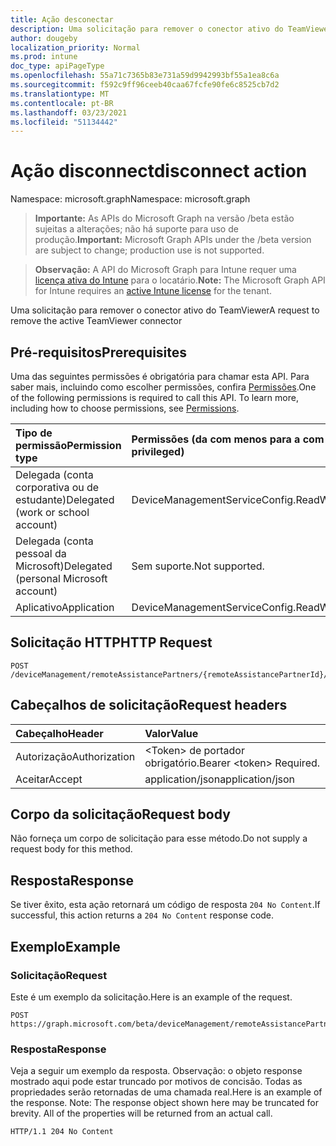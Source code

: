 ```yaml
---
title: Ação desconectar
description: Uma solicitação para remover o conector ativo do TeamViewer
author: dougeby
localization_priority: Normal
ms.prod: intune
doc_type: apiPageType
ms.openlocfilehash: 55a71c7365b83e731a59d9942993bf55a1ea8c6a
ms.sourcegitcommit: f592c9ff96ceeb40caa67fcfe90fe6c8525cb7d2
ms.translationtype: MT
ms.contentlocale: pt-BR
ms.lasthandoff: 03/23/2021
ms.locfileid: "51134442"
---
```

# <a name="disconnect-action"></a><span data-ttu-id="5d7af-103">Ação disconnect</span><span class="sxs-lookup"><span data-stu-id="5d7af-103">disconnect action</span></span>

<span data-ttu-id="5d7af-104">Namespace: microsoft.graph</span><span class="sxs-lookup"><span data-stu-id="5d7af-104">Namespace: microsoft.graph</span></span>

> <span data-ttu-id="5d7af-105">**Importante:** As APIs do Microsoft Graph na versão /beta estão sujeitas a alterações; não há suporte para uso de produção.</span><span class="sxs-lookup"><span data-stu-id="5d7af-105">**Important:** Microsoft Graph APIs under the /beta version are subject to change; production use is not supported.</span></span>

> <span data-ttu-id="5d7af-106">**Observação:** A API do Microsoft Graph para Intune requer uma [licença ativa do Intune](https://go.microsoft.com/fwlink/?linkid=839381) para o locatário.</span><span class="sxs-lookup"><span data-stu-id="5d7af-106">**Note:** The Microsoft Graph API for Intune requires an [active Intune license](https://go.microsoft.com/fwlink/?linkid=839381) for the tenant.</span></span>

<span data-ttu-id="5d7af-107">Uma solicitação para remover o conector ativo do TeamViewer</span><span class="sxs-lookup"><span data-stu-id="5d7af-107">A request to remove the active TeamViewer connector</span></span>

## <a name="prerequisites"></a><span data-ttu-id="5d7af-108">Pré-requisitos</span><span class="sxs-lookup"><span data-stu-id="5d7af-108">Prerequisites</span></span>
<span data-ttu-id="5d7af-p101">Uma das seguintes permissões é obrigatória para chamar esta API. Para saber mais, incluindo como escolher permissões, confira [Permissões](/graph/permissions-reference).</span><span class="sxs-lookup"><span data-stu-id="5d7af-p101">One of the following permissions is required to call this API. To learn more, including how to choose permissions, see [Permissions](/graph/permissions-reference).</span></span>

|<span data-ttu-id="5d7af-111">Tipo de permissão</span><span class="sxs-lookup"><span data-stu-id="5d7af-111">Permission type</span></span>|<span data-ttu-id="5d7af-112">Permissões (da com menos para a com mais privilégios)</span><span class="sxs-lookup"><span data-stu-id="5d7af-112">Permissions (from least to most privileged)</span></span>|
|:---|:---|
|<span data-ttu-id="5d7af-113">Delegada (conta corporativa ou de estudante)</span><span class="sxs-lookup"><span data-stu-id="5d7af-113">Delegated (work or school account)</span></span>|<span data-ttu-id="5d7af-114">DeviceManagementServiceConfig.ReadWrite.All</span><span class="sxs-lookup"><span data-stu-id="5d7af-114">DeviceManagementServiceConfig.ReadWrite.All</span></span>|
|<span data-ttu-id="5d7af-115">Delegada (conta pessoal da Microsoft)</span><span class="sxs-lookup"><span data-stu-id="5d7af-115">Delegated (personal Microsoft account)</span></span>|<span data-ttu-id="5d7af-116">Sem suporte.</span><span class="sxs-lookup"><span data-stu-id="5d7af-116">Not supported.</span></span>|
|<span data-ttu-id="5d7af-117">Aplicativo</span><span class="sxs-lookup"><span data-stu-id="5d7af-117">Application</span></span>|<span data-ttu-id="5d7af-118">DeviceManagementServiceConfig.ReadWrite.All</span><span class="sxs-lookup"><span data-stu-id="5d7af-118">DeviceManagementServiceConfig.ReadWrite.All</span></span>|

## <a name="http-request"></a><span data-ttu-id="5d7af-119">Solicitação HTTP</span><span class="sxs-lookup"><span data-stu-id="5d7af-119">HTTP Request</span></span>
<!-- {
  "blockType": "ignored"
}
-->
``` http
POST /deviceManagement/remoteAssistancePartners/{remoteAssistancePartnerId}/disconnect
```

## <a name="request-headers"></a><span data-ttu-id="5d7af-120">Cabeçalhos de solicitação</span><span class="sxs-lookup"><span data-stu-id="5d7af-120">Request headers</span></span>
|<span data-ttu-id="5d7af-121">Cabeçalho</span><span class="sxs-lookup"><span data-stu-id="5d7af-121">Header</span></span>|<span data-ttu-id="5d7af-122">Valor</span><span class="sxs-lookup"><span data-stu-id="5d7af-122">Value</span></span>|
|:---|:---|
|<span data-ttu-id="5d7af-123">Autorização</span><span class="sxs-lookup"><span data-stu-id="5d7af-123">Authorization</span></span>|<span data-ttu-id="5d7af-124">&lt;Token&gt; de portador obrigatório.</span><span class="sxs-lookup"><span data-stu-id="5d7af-124">Bearer &lt;token&gt; Required.</span></span>|
|<span data-ttu-id="5d7af-125">Aceitar</span><span class="sxs-lookup"><span data-stu-id="5d7af-125">Accept</span></span>|<span data-ttu-id="5d7af-126">application/json</span><span class="sxs-lookup"><span data-stu-id="5d7af-126">application/json</span></span>|

## <a name="request-body"></a><span data-ttu-id="5d7af-127">Corpo da solicitação</span><span class="sxs-lookup"><span data-stu-id="5d7af-127">Request body</span></span>
<span data-ttu-id="5d7af-128">Não forneça um corpo de solicitação para esse método.</span><span class="sxs-lookup"><span data-stu-id="5d7af-128">Do not supply a request body for this method.</span></span>

## <a name="response"></a><span data-ttu-id="5d7af-129">Resposta</span><span class="sxs-lookup"><span data-stu-id="5d7af-129">Response</span></span>
<span data-ttu-id="5d7af-130">Se tiver êxito, esta ação retornará um código de resposta `204 No Content`.</span><span class="sxs-lookup"><span data-stu-id="5d7af-130">If successful, this action returns a `204 No Content` response code.</span></span>

## <a name="example"></a><span data-ttu-id="5d7af-131">Exemplo</span><span class="sxs-lookup"><span data-stu-id="5d7af-131">Example</span></span>

### <a name="request"></a><span data-ttu-id="5d7af-132">Solicitação</span><span class="sxs-lookup"><span data-stu-id="5d7af-132">Request</span></span>
<span data-ttu-id="5d7af-133">Este é um exemplo da solicitação.</span><span class="sxs-lookup"><span data-stu-id="5d7af-133">Here is an example of the request.</span></span>
``` http
POST https://graph.microsoft.com/beta/deviceManagement/remoteAssistancePartners/{remoteAssistancePartnerId}/disconnect
```

### <a name="response"></a><span data-ttu-id="5d7af-134">Resposta</span><span class="sxs-lookup"><span data-stu-id="5d7af-134">Response</span></span>
<span data-ttu-id="5d7af-p102">Veja a seguir um exemplo da resposta. Observação: o objeto response mostrado aqui pode estar truncado por motivos de concisão. Todas as propriedades serão retornadas de uma chamada real.</span><span class="sxs-lookup"><span data-stu-id="5d7af-p102">Here is an example of the response. Note: The response object shown here may be truncated for brevity. All of the properties will be returned from an actual call.</span></span>
``` http
HTTP/1.1 204 No Content
```




